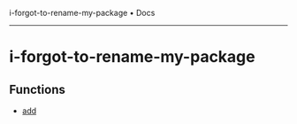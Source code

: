i-forgot-to-rename-my-package • Docs

---

# i-forgot-to-rename-my-package

## Functions

- [add](functions/add.md)
